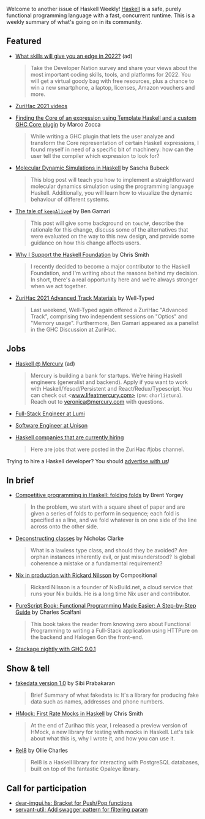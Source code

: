 Welcome to another issue of Haskell Weekly!
[Haskell](https://www.haskell.org) is a safe, purely functional programming language with a fast, concurrent runtime.
This is a weekly summary of what's going on in its community.

## Featured

<!-- Runs on 2021-06-10, 2021-06-24, 2021-07-08, and 2021-07-22. -->
- [What skills will give you an edge in 2022?](https://www.developereconomics.net/?utm_medium=newsletter&utm_source=haskell&utm_campaign=haskell_newsletter) (ad)
  > Take the Developer Nation survey and share your views about the most important coding skills, tools, and platforms for 2022. You will get a virtual goody bag with free resources, plus a chance to win a new smartphone, a laptop, licenses, Amazon vouchers and more.

- [ZuriHac 2021 videos](https://www.youtube.com/playlist?list=PLiU7KJ5_df6YhHefoPfUP1VSd1AbOC02R)

- [Finding the Core of an expression using Template Haskell and a custom GHC Core plugin](https://ocramz.github.io/haskell/ghc/metaprogramming/2021/06/22/finding-core-th.html) by Marco Zocca
  > While writing a GHC plugin that lets the user analyze and transform the Core representation of certain Haskell expressions, I found myself in need of a specific bit of machinery: how can the user tell the compiler which expression to look for?

- [Molecular Dynamic Simulations in Haskell](https://mkdoku.github.io/posts/2021-06-19-molecular-dynamics.html) by Sascha Bubeck
  > This blog post will teach you how to implement a straightforward molecular dynamics simulation using the programming language Haskell. Additionally, you will learn how to visualize the dynamic behaviour of different systems.

- [The tale of `keepAlive#`](https://www.haskell.org/ghc/blog/20210607-the-keepAlive-story.html) by Ben Gamari
  > This post will give some background on `touch#`, describe the rationale for this change, discuss some of the alternatives that were evaluated on the way to this new design, and provide some guidance on how this change affects users.

- [Why I Support the Haskell Foundation](https://medium.com/geekculture/why-i-support-the-haskell-foundation-1ac3cda1f82f) by Chris Smith
  > I recently decided to become a major contributor to the Haskell Foundation, and I'm writing about the reasons behind my decision. In short, there's a real opportunity here and we're always stronger when we act together.

- [ZuriHac 2021 Advanced Track Materials](https://well-typed.com/blog/2021/06/zurihac-2021-advanced-track-materials/) by Well-Typed
  > Last weekend, Well-Typed again offered a ZuriHac "Advanced Track", comprising two independent sessions on "Optics" and "Memory usage". Furthermore, Ben Gamari appeared as a panelist in the GHC Discussion at ZuriHac.

## Jobs

<!-- Runs from 2021-04-22 to 2021-06-24. -->
- [Haskell @ Mercury](https://mercury.com/jobs/generalist-engineer) (ad)
  > Mercury is building a bank for startups. We're hiring Haskell engineers (generalist and backend). Apply if you want to work with Haskell/Yesod/Persistent and React/Redux/Typescript. You can check out <www.lifeatmercury.com> (pw: `charlietuna`). Reach out to <veronica@mercury.com> with questions.

- [Full-Stack Engineer at Lumi](https://www.lumi.com/jobs/full-stack-engineer)

- [Software Engineer at Unison](https://www.unisonweb.org/jobs/#software-engineer-haskell)

- [Haskell companies that are currently hiring](https://np.reddit.com/r/haskell/comments/o6948i/haskell_companies_that_are_currently_hiring/)
  > Here are jobs that were posted in the ZuriHac #jobs channel.

Trying to hire a Haskell developer?
You should [advertise with us](https://haskellweekly.news/advertising.html)!

## In brief

- [Competitive programming in Haskell: folding folds](https://byorgey.wordpress.com/2021/06/19/competitive-programming-in-haskell-folding-folds/) by Brent Yorgey
  > In the problem, we start with a square sheet of paper and are given a series of folds to perform in sequence; each fold is specified as a line, and we fold whatever is on one side of the line across onto the other side.

- [Deconstructing classes](https://www.tweag.io/blog/2021-06-23-deconstructing-class/) by Nicholas Clarke
  > What is a lawless type class, and should they be avoided? Are orphan instances inherently evil, or just misunderstood? Is global coherence a mistake or a fundamental requirement?

- [Nix in production with Rickard Nilsson](https://www.compositional.fm/nix-in-production-rickard-nilsson) by Compositional
  > Rickard Nilsson is a founder of NixBuild.net, a cloud service that runs your Nix builds. He is a long time Nix user and contributor.

- [PureScript Book: Functional Programming Made Easier: A Step-by-Step Guide](https://np.reddit.com/r/haskell/comments/o1k5y3/purescript_book_functional_programming_made/) by Charles Scalfani
  > This book takes the reader from knowing zero about Functional Programming to writing a Full-Stack application using HTTPure on the backend and Halogen 6on the front-end.

- [Stackage nightly with GHC 9.0.1](https://www.stackage.org/nightly-2021-06-19)

## Show & tell

- [fakedata version 1.0](https://np.reddit.com/r/haskell/comments/o5n71e/fakedata10_haskell_library_for_producing_quality/) by Sibi Prabakaran
  > Brief Summary of what fakedata is: It's a library for producing fake data such as names, addresses and phone numbers.

- [HMock: First Rate Mocks in Haskell](https://itnext.io/hmock-first-rate-mocks-in-haskell-e59d7c3b066c) by Chris Smith
  > At the end of Zurihac this year, I released a preview version of HMock, a new library for testing with mocks in Haskell. Let's talk about what this is, why I wrote it, and how you can use it.

- [Rel8](https://hackage.haskell.org/package/rel8-1.0.0.1) by Ollie Charles
  > Rel8 is a Haskell library for interacting with PostgreSQL databases, built on top of the fantastic Opaleye library.

## Call for participation

-   [dear-imgui.hs: Bracket for Push/Pop functions](https://github.com/haskell-game/dear-imgui.hs/issues/63)
-   [servant-util: Add swagger pattern for filtering param](https://github.com/serokell/servant-util/issues/30)
